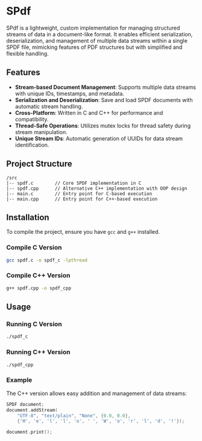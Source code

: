# SPdf

SPdf is a lightweight, custom implementation for managing structured streams of data in a document-like format. It enables efficient serialization, deserialization, and management of multiple data streams within a single SPDF file, mimicking features of PDF structures but with simplified and flexible handling.

## Features
- **Stream-based Document Management**: Supports multiple data streams with unique IDs, timestamps, and metadata.
- **Serialization and Deserialization**: Save and load SPDF documents with automatic stream handling.
- **Cross-Platform**: Written in C and C++ for performance and compatibility.
- **Thread-Safe Operations**: Utilizes mutex locks for thread safety during stream manipulation.
- **Unique Stream IDs**: Automatic generation of UUIDs for data stream identification.

## Project Structure
```
/src
|-- spdf.c        // Core SPDF implementation in C
|-- spdf.cpp      // Alternative C++ implementation with OOP design
|-- main.c        // Entry point for C-based execution
|-- main.cpp      // Entry point for C++-based execution
```

## Installation
To compile the project, ensure you have `gcc` and `g++` installed.

### Compile C Version
```bash
gcc spdf.c -o spdf_c -lpthread
```

### Compile C++ Version
```bash
g++ spdf.cpp -o spdf_cpp
```

## Usage

### Running C Version
```bash
./spdf_c
```

### Running C++ Version
```bash
./spdf_cpp
```

### Example
The C++ version allows easy addition and management of data streams:
```cpp
SPDF document;
document.addStream(
    "UTF-8", "text/plain", "None", {0.0, 0.0},
    {'H', 'e', 'l', 'l', 'o', ' ', 'W', 'o', 'r', 'l', 'd', '!'});

document.print();
```

